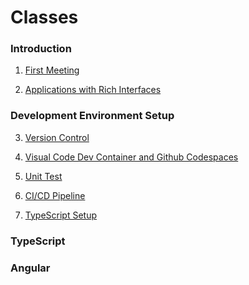 Classes
====

### Introduction

1. [First Meeting](class/1-introduction/01-first-meeting.md)

2. [Applications with Rich Interfaces](class/1-introduction/02-applications-with-rich-interfaces.md)

### Development Environment Setup 

3. [Version Control](class/2-development-environment-setup/03-version-control.md)

4. [Visual Code Dev Container and Github Codespaces](class/2-development-environment-setup/04-devcontainer.md)

5. [Unit Test](class/2-development-environment-setup/05-unit-test.md)

6. [CI/CD Pipeline](class/2-development-environment-setup/06-pipeline.md)

7. [TypeScript Setup](class/2-development-environment-setup/07-typescript.md)

### TypeScript

### Angular
